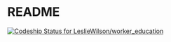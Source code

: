 # README
[![Codeship Status for LeslieWilson/worker_education](https://app.codeship.com/projects/74e4fb50-d97a-0137-f4da-126f058c5865/status?branch=master)](https://app.codeship.com/projects/371256)
